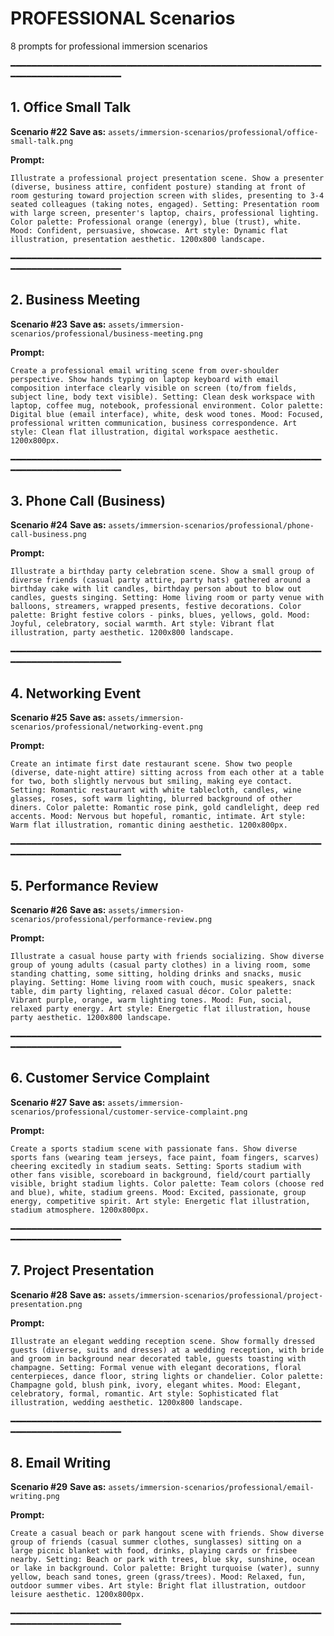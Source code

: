 # PROFESSIONAL Scenarios

8 prompts for professional immersion scenarios

━━━━━━━━━━━━━━━━━━━━━━━━━━━━━━━━━━━━━━━━━━━━━━━━━━━━━━━━━━━━━━━━━━━━━━━━━━━━━━━━

## 1. Office Small Talk
**Scenario #22**
**Save as:** `assets/immersion-scenarios/professional/office-small-talk.png`

**Prompt:**
```
Illustrate a professional project presentation scene. Show a presenter (diverse, business attire, confident posture) standing at front of room gesturing toward projection screen with slides, presenting to 3-4 seated colleagues (taking notes, engaged). Setting: Presentation room with large screen, presenter's laptop, chairs, professional lighting. Color palette: Professional orange (energy), blue (trust), white. Mood: Confident, persuasive, showcase. Art style: Dynamic flat illustration, presentation aesthetic. 1200x800 landscape.
```

━━━━━━━━━━━━━━━━━━━━━━━━━━━━━━━━━━━━━━━━━━━━━━━━━━━━━━━━━━━━━━━━━━━━━━━━━━━━━━━━

## 2. Business Meeting
**Scenario #23**
**Save as:** `assets/immersion-scenarios/professional/business-meeting.png`

**Prompt:**
```
Create a professional email writing scene from over-shoulder perspective. Show hands typing on laptop keyboard with email composition interface clearly visible on screen (to/from fields, subject line, body text visible). Setting: Clean desk workspace with laptop, coffee mug, notebook, professional environment. Color palette: Digital blue (email interface), white, desk wood tones. Mood: Focused, professional written communication, business correspondence. Art style: Clean flat illustration, digital workspace aesthetic. 1200x800px.
```

━━━━━━━━━━━━━━━━━━━━━━━━━━━━━━━━━━━━━━━━━━━━━━━━━━━━━━━━━━━━━━━━━━━━━━━━━━━━━━━━

## 3. Phone Call (Business)
**Scenario #24**
**Save as:** `assets/immersion-scenarios/professional/phone-call-business.png`

**Prompt:**
```
Illustrate a birthday party celebration scene. Show a small group of diverse friends (casual party attire, party hats) gathered around a birthday cake with lit candles, birthday person about to blow out candles, guests singing. Setting: Home living room or party venue with balloons, streamers, wrapped presents, festive decorations. Color palette: Bright festive colors - pinks, blues, yellows, gold. Mood: Joyful, celebratory, social warmth. Art style: Vibrant flat illustration, party aesthetic. 1200x800 landscape.
```

━━━━━━━━━━━━━━━━━━━━━━━━━━━━━━━━━━━━━━━━━━━━━━━━━━━━━━━━━━━━━━━━━━━━━━━━━━━━━━━━

## 4. Networking Event
**Scenario #25**
**Save as:** `assets/immersion-scenarios/professional/networking-event.png`

**Prompt:**
```
Create an intimate first date restaurant scene. Show two people (diverse, date-night attire) sitting across from each other at a table for two, both slightly nervous but smiling, making eye contact. Setting: Romantic restaurant with white tablecloth, candles, wine glasses, roses, soft warm lighting, blurred background of other diners. Color palette: Romantic rose pink, gold candlelight, deep red accents. Mood: Nervous but hopeful, romantic, intimate. Art style: Warm flat illustration, romantic dining aesthetic. 1200x800px.
```

━━━━━━━━━━━━━━━━━━━━━━━━━━━━━━━━━━━━━━━━━━━━━━━━━━━━━━━━━━━━━━━━━━━━━━━━━━━━━━━━

## 5. Performance Review
**Scenario #26**
**Save as:** `assets/immersion-scenarios/professional/performance-review.png`

**Prompt:**
```
Illustrate a casual house party with friends socializing. Show diverse group of young adults (casual party clothes) in a living room, some standing chatting, some sitting, holding drinks and snacks, music playing. Setting: Home living room with couch, music speakers, snack table, dim party lighting, relaxed casual décor. Color palette: Vibrant purple, orange, warm lighting tones. Mood: Fun, social, relaxed party energy. Art style: Energetic flat illustration, house party aesthetic. 1200x800 landscape.
```

━━━━━━━━━━━━━━━━━━━━━━━━━━━━━━━━━━━━━━━━━━━━━━━━━━━━━━━━━━━━━━━━━━━━━━━━━━━━━━━━

## 6. Customer Service Complaint
**Scenario #27**
**Save as:** `assets/immersion-scenarios/professional/customer-service-complaint.png`

**Prompt:**
```
Create a sports stadium scene with passionate fans. Show diverse sports fans (wearing team jerseys, face paint, foam fingers, scarves) cheering excitedly in stadium seats. Setting: Sports stadium with other fans visible, scoreboard in background, field/court partially visible, bright stadium lights. Color palette: Team colors (choose red and blue), white, stadium greens. Mood: Excited, passionate, group energy, competitive spirit. Art style: Energetic flat illustration, stadium atmosphere. 1200x800px.
```

━━━━━━━━━━━━━━━━━━━━━━━━━━━━━━━━━━━━━━━━━━━━━━━━━━━━━━━━━━━━━━━━━━━━━━━━━━━━━━━━

## 7. Project Presentation
**Scenario #28**
**Save as:** `assets/immersion-scenarios/professional/project-presentation.png`

**Prompt:**
```
Illustrate an elegant wedding reception scene. Show formally dressed guests (diverse, suits and dresses) at a wedding reception, with bride and groom in background near decorated table, guests toasting with champagne. Setting: Formal venue with elegant decorations, floral centerpieces, dance floor, string lights or chandelier. Color palette: Champagne gold, blush pink, ivory, elegant whites. Mood: Elegant, celebratory, formal, romantic. Art style: Sophisticated flat illustration, wedding aesthetic. 1200x800 landscape.
```

━━━━━━━━━━━━━━━━━━━━━━━━━━━━━━━━━━━━━━━━━━━━━━━━━━━━━━━━━━━━━━━━━━━━━━━━━━━━━━━━

## 8. Email Writing
**Scenario #29**
**Save as:** `assets/immersion-scenarios/professional/email-writing.png`

**Prompt:**
```
Create a casual beach or park hangout scene with friends. Show diverse group of friends (casual summer clothes, sunglasses) sitting on a large picnic blanket with food, drinks, playing cards or frisbee nearby. Setting: Beach or park with trees, blue sky, sunshine, ocean or lake in background. Color palette: Bright turquoise (water), sunny yellow, beach sand tones, green (grass/trees). Mood: Relaxed, fun, outdoor summer vibes. Art style: Bright flat illustration, outdoor leisure aesthetic. 1200x800px.
```

━━━━━━━━━━━━━━━━━━━━━━━━━━━━━━━━━━━━━━━━━━━━━━━━━━━━━━━━━━━━━━━━━━━━━━━━━━━━━━━━

